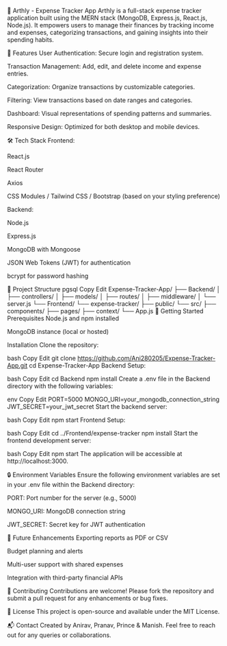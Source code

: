 💸 Arthly - Expense Tracker App
Arthly is a full-stack expense tracker application built using the MERN stack (MongoDB, Express.js, React.js, Node.js). It empowers users to manage their finances by tracking income and expenses, categorizing transactions, and gaining insights into their spending habits.

🚀 Features
User Authentication: Secure login and registration system.

Transaction Management: Add, edit, and delete income and expense entries.

Categorization: Organize transactions by customizable categories.

Filtering: View transactions based on date ranges and categories.

Dashboard: Visual representations of spending patterns and summaries.

Responsive Design: Optimized for both desktop and mobile devices.

🛠️ Tech Stack
Frontend:

React.js

React Router

Axios

CSS Modules / Tailwind CSS / Bootstrap (based on your styling preference)

Backend:

Node.js

Express.js

MongoDB with Mongoose

JSON Web Tokens (JWT) for authentication

bcrypt for password hashing

📁 Project Structure
pgsql
Copy
Edit
Expense-Tracker-App/
├── Backend/
│   ├── controllers/
│   ├── models/
│   ├── routes/
│   ├── middleware/
│   └── server.js
└── Frontend/
    └── expense-tracker/
        ├── public/
        └── src/
            ├── components/
            ├── pages/
            ├── context/
            └── App.js
🧰 Getting Started
Prerequisites
Node.js and npm installed

MongoDB instance (local or hosted)

Installation
Clone the repository:

bash
Copy
Edit
git clone https://github.com/Ani280205/Expense-Tracker-App.git
cd Expense-Tracker-App
Backend Setup:

bash
Copy
Edit
cd Backend
npm install
Create a .env file in the Backend directory with the following variables:

env
Copy
Edit
PORT=5000
MONGO_URI=your_mongodb_connection_string
JWT_SECRET=your_jwt_secret
Start the backend server:

bash
Copy
Edit
npm start
Frontend Setup:

bash
Copy
Edit
cd ../Frontend/expense-tracker
npm install
Start the frontend development server:

bash
Copy
Edit
npm start
The application will be accessible at http://localhost:3000.

🔒 Environment Variables
Ensure the following environment variables are set in your .env file within the Backend directory:

PORT: Port number for the server (e.g., 5000)

MONGO_URI: MongoDB connection string

JWT_SECRET: Secret key for JWT authentication

📌 Future Enhancements
Exporting reports as PDF or CSV

Budget planning and alerts

Multi-user support with shared expenses

Integration with third-party financial APIs

🤝 Contributing
Contributions are welcome! Please fork the repository and submit a pull request for any enhancements or bug fixes.

📄 License
This project is open-source and available under the MIT License.

📬 Contact
Created by Anirav, Pranav, Prince & Manish. Feel free to reach out for any queries or collaborations.
